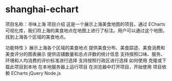 # shanghai-echart
项目名称：寻味上海
项目介绍
这是一个展示上海美食地图的项目，通过 ECharts 可视化库，我们将上海的美食地点在地图上进行了标注。用户可以通过这个地图，找到上海各个区域的美食地点。

功能特性
》展示上海各个区域的美食地点
提供美食分布、美食踪迹、美食消费和美食评分的图表展示
提供店铺数量和总点评数的统计信息
支持按照口味、服务、环境和人均消费的评价标准进行选择
支持按照行政区进行选择
如何使用
克隆或下载此项目到本地
在本地服务器上运行项目
在浏览器中打开项目，开始使用
项目依赖
ECharts
jQuery
Node.js
